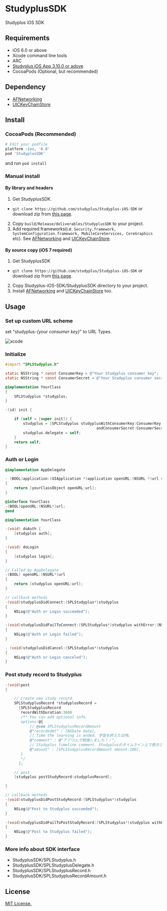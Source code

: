 StudyplusSDK
=======

Studyplus iOS SDK

## Requirements

 * iOS 6.0 or above
 * Xcode command line tools
 * ARC
 * [Studyplus iOS App 3.10.0 or adove](https://itunes.apple.com/jp/app/mian-qiangga-leshiku-xuku!/id505410049?mt=8)
 * CocoaPods (Optional, but recommended)
 
## Dependency
 * [AFNetworking](https://github.com/AFNetworking/AFNetworking)
 * [UICKeyChainStore](https://github.com/kishikawakatsumi/UICKeyChainStore)

## Install

### CocoaPods (Recommended)

```ruby
# Edit your podfile
platform :ios, '6.0'
pod 'StudyplusSDK'
```
and run
```pod install ```

### Manual install

#### By library and headers 

1. Get StudyplusSDK.
  * ```git clone https://github.com/studyplus/Studyplus-iOS-SDK``` or download zip from [this page](https://github.com/studyplus/Studyplus-iOS-SDK/releases).
2. Copy ```build/Release/deliverables/StudyplusSDK``` to your project.
3. Add required frameworks(i.e. ```Security.framework, SystemConfiguration.framework, MobileCoreServices, CoreGraphics``` etc). See [AFNetworking](https://github.com/AFNetworking/AFNetworking) and [UICKeyChainStore](https://github.com/kishikawakatsumi/UICKeyChainStore).

#### By source copy (iOS 7 required)

1. Get StudyplusSDK
  * ```git clone https://github.com/studyplus/Studyplus-iOS-SDK``` or download zip from [this page](https://github.com/studyplus/Studyplus-iOS-SDK/releases).
2. Copy Studyplus-iOS-SDK/StudyplusSDK directory to your project.
3. Install [AFNetworking](https://github.com/AFNetworking/AFNetworking) and [UICKeyChainStore](https://github.com/kishikawakatsumi/UICKeyChainStore) too.

## Usage

### Set up custom URL scheme

set "studyplus-*{your consumer key}*" to URL Types.

![xcode](https://raw.github.com/studyplus/Studyplus-iOS-SDK/master/docs/set_url_scheme.png)

### Initialize

```Objective-C
#import "SPLStudyplus.h"

static NSString * const ConsumerKey = @"Your Studyplus consumer key";
static NSString * const ConsumerSecret = @"Your Studyplus consumer secret";

@implementation YourClass
{
    SPLStudyplus *studyplus;
}

-(id) init {

    if (self = [super init]) {
        studyplus = [SPLStudyplus studyplusWithConsumerKey:ConsumerKey
                                         andConsumerSecret:ConsumerSecret];
        studyplus.delegate = self;
    }
    return self;
}
```

### Auth or Login 
```Objective-C
@implementation AppDelegate

- (BOOL)application:(UIApplication *)application openURL:(NSURL *)url sourceApplication:(NSString *)sourceApplication annotation:(id)annotation
{
    return [yourClassObject openURL:url];
}
```

```Objective-C
@interface YourClass
-(BOOL)openURL:(NSURL*)url;
@end
```

```Objective-C
@implementation YourClass

-(void) doAuth {
    [studyplus auth];
}

-(void) doLogin
{
    [studyplus login];
}

// Called by AppDelegate
-(BOOL) openURL:(NSURL*)url
{
    return [studyplus openURL:url];
}

// callback methods
-(void)studyplusDidConnect:(SPLStudyplus*)studyplus
{
    NSLog(@"Auth or Login succeeded");
}

-(void)studyplusDidFailToConnect:(SPLStudyplus*)studyplus withError:(NSError*)error
{
    NSLog(@"Auth or Login failed");
}

- (void)studyplusDidCancel:(SPLStudyplus*)studyplus
{
    NSLog(@"Auth or Login canceled");
} 
```

### Post study record to Studyplus

```Objective-C
-(void)post
{

    // Create new study record.
    SPLStudyplusRecord *studyplusRecord =
      [SPLStudyplusRecord
       recordWithDuration:3600
       /** You can add optional info.
       options:@{
           // @see SPLStudyplusRecordAmount
           @"recordedAt" : [NSDate date],
           // Time the learning is ended. 学習を終えた日時。
           @"comment" : @"アプリ◯◯で勉強しました！！",
           // Studyplus timeline comment. Studyplusのタイムライン上で表示されるコメント。
           @"amount" : [SPLStudyplusRecordAmount amount:100],
       }
       */
      ];

    // post
    [studyplus postStudyRecord:studyplusRecord];

}

// callback methods
-(void)studyplusDidPostStudyRecord:(SPLStudyplus*)studyplus
{
    NSLog(@"Post to Studyplus succeeded");
}

-(void)studyplusDidFailToPostStudyRecord:(SPLStudyplus*)studyplus withError:(NSError*)error
{
    NSLog(@"Post to Studyplus failed");
}
```

### More info about SDK interface

 * StudyplusSDK/SPLStudyplus.h
 * StudyplusSDK/SPLStudyplusDelegate.h
 * StudyplusSDK/SPLStudyplusRecord.h
 * StudyplusSDK/SPLStudyplusRecordAmount.h

## License

[MIT License.](http://opensource.org/licenses/mit-license.php)
